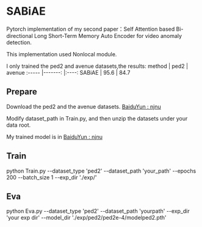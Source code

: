 # SABiAE
Pytorch implementation of my second paper：Self Attention based Bi-directional Long Short-Term Memory Auto Encoder for video anomaly detection.

This implementation used Nonlocal module.

I only trained the ped2 and avenue datasets,the results:
method    |  ped2   |  avenue
:-----  |-------: |:----:
SABiAE    | 95.6    |  84.7

**Prepare**
-----------
Download the ped2 and the avenue datasets.
[BaiduYun : njnu](https://pan.baidu.com/s/1kq6NNFFeqxY9esx-YmR58g )

Modify dataset_path in Train.py, and then unzip the datasets under your data root.

My trained model is in  [BaiduYun : njnu](https://pan.baidu.com/s/17wSpr_rkDQ8LGPc1xigKig )


Train
-----

python Train.py --dataset_type 'ped2' --dataset_path 'your_path' --epochs 200 --batch_size 1 --exp_dir './exp/'

Eva
----

python Eva.py --dataset_type 'ped2' --dataset_path 'yourpath' --exp_dir 'your exp dir' --model_dir './exp/ped2/ped2e-4/modelped2.pth'
